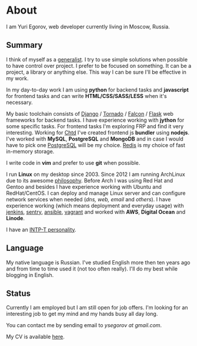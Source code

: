 # About

I am Yuri Egorov, web developer currently living in Moscow, Russia.

## Summary

I think of myself as a [generalist][generalist].
I try to use simple solutions when possible to have control over project.
I prefer to be focused on something. It can be a project, a library or anything
else. This way I can be sure I'll be effective in my work.

In my day-to-day work I am using **python** for backend tasks
and **javascript** for frontend tasks and can write **HTML/CSS/SASS/LESS**
when it's neсessary.

My basic toolchain consists of [Django][django] / [Tornado][tornado] /
[Falcon][falcon] / [Flask][flask] web frameworks for backend tasks.
I have experience working with **jython** for some specific tasks.
For frontend tasks I'm exploring FRP and find it very interesting.
Working for [Chtd][chtd] I've created frontend js **bundler** using **nodejs**.
I've worked with **MySQL**, **PostgreSQL** and **MongoDB** and in case I would
have to pick one [PostgreSQL][postgresql] will be my choice.
[Redis][redis] is my choice of fast in-memory storage.

I write code in **vim** and prefer to use **git** when possible.

I run **Linux** on my desktop since 2003.
Since 2012 I am running ArchLinux due to its awesome [philosophy][archlinux].
Before Arch I was using Red Hat and Gentoo and besides I have experience
working with Ubuntu and RedHat/CentOS.
I can deploy and manage Linux server and can configure network services when
needed (*dns, web, email* and *others*).
I have experience working (which means deployment and everyday usage) with
[jenkins][jenkins], [sentry][sentry], [ansible][ansible], [vagrant][vagrant]
and worked with **AWS**, **Digital Ocean** and **Linode**.

I have an [INTP-T personality][personality].

Language
--------

My native language is Russian.
I've studied English more then ten years ago and from time to time used it
(not too often really).
I'll do my best while blogging in English.


Status
------

Currently I am employed but I am still open for job offers.
I'm looking for an interesting job to get my mind and my hands
busy all day long.

You can contact me by sending email to *ysegorov at gmail.com*.

My CV is available [here][cv].


[generalist]: http://alistapart.com/article/the-specialist-generalist-balance
[personality]: http://www.16personalities.com/profiles/5680ed0db1257
[intp]: http://www.intp.org/intprofile.html
[archlinux]: https://wiki.archlinux.org/index.php/The_Arch_Way
[django]: https://www.djangoproject.com
[tornado]: http://www.tornadoweb.org
[flask]: http://flask.pocoo.org/
[falcon]: https://falconframework.org/
[postgresql]: https://www.postgresql.org/
[redis]: http://redis.io
[backbone]: http://backbonejs.org
[sentry]: https://www.getsentry.com/
[jenkins]: https://jenkins.io/
[ansible]: https://www.ansible.com/
[vagrant]: https://www.vagrantup.com/
[chtd]: /2015/chtd/
[cv]: /cv/
